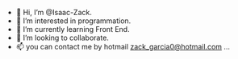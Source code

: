 - 👋 Hi, I’m @Isaac-Zack.
- 👀 I’m interested in programmation.
- 🌱 I’m currently learning Front End.
- 💞️ I’m looking to collaborate.
- 📫 you can contact me by hotmail zack_garcia0@hotmail.com ...

<!---
Isaac-Zack/Isaac-Zack is a ✨ special ✨ repository because its `README.md` (this file) appears on your GitHub profile.
You can click the Preview link to take a look at your changes.
--->
